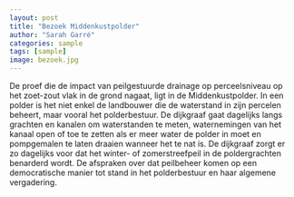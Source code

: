 ```yaml
---
layout: post
title: "Bezoek Middenkustpolder"
author: "Sarah Garré"
categories: sample
tags: [sample]
image: bezoek.jpg
---
```


De proef die de impact van peilgestuurde drainage op perceelsniveau op het zoet-zout vlak in de grond nagaat, 
ligt in de Middenkustpolder. In een polder is het niet enkel de landbouwer die de waterstand in zijn percelen beheert,
maar vooral het polderbestuur. De dijkgraaf gaat dagelijks langs grachten en kanalen om waterstanden te meten, waternemingen 
van het kanaal open of toe te zetten als er meer water de polder in moet en pompgemalen te laten draaien wanneer het te nat is. 
De dijkgraaf zorgt er zo dagelijks voor dat het winter- of zomerstreefpeil in de poldergrachten benarderd wordt. De afspraken 
over dat peilbeheer komen op een democratische manier tot stand in het polderbestuur en haar algemene vergadering. 